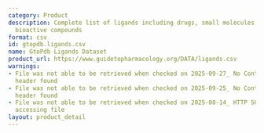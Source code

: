 ```yaml
---
category: Product
description: Complete list of ligands including drugs, small molecules, and other
  bioactive compounds
format: csv
id: gtopdb.ligands.csv
name: GtoPdb Ligands Dataset
product_url: https://www.guidetopharmacology.org/DATA/ligands.csv
warnings:
- File was not able to be retrieved when checked on 2025-09-27_ No Content-Length
  header found
- File was not able to be retrieved when checked on 2025-09-25_ No Content-Length
  header found
- File was not able to be retrieved when checked on 2025-08-14_ HTTP 503 error when
  accessing file
layout: product_detail
---
```

